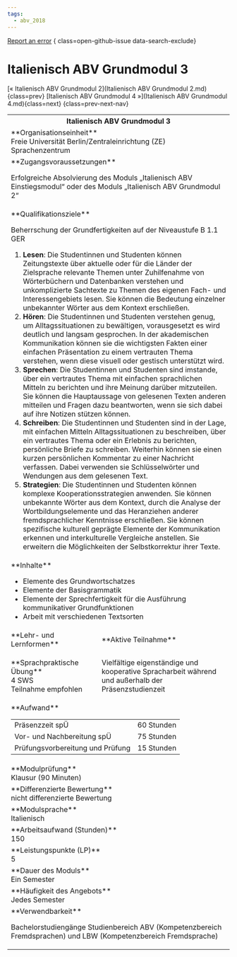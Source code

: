 ```yaml
---
tags:
  - abv_2018
---
```

[Report an error](https://github.com/SGSSGene/FUB-SUP/issues/new?title=Error%20in%20%22Italienisch%20ABV%20Grundmodul%203%22&body=There%20seems%20to%20be%20an%20error%20in%20module%20%22Italienisch%20ABV%20Grundmodul%203%22%2E%0A%0A%3CDescribe%20here%20a%20slightly%20more%20detailed%20description%20of%20what%20is%20wrong%3E&labels=bug)
{ class=open-github-issue data-search-exclude}

# Italienisch ABV Grundmodul 3

[« Italienisch ABV Grundmodul 2](Italienisch ABV Grundmodul 2.md){class=prev}
[Italienisch ABV Grundmodul 4 »](Italienisch ABV Grundmodul 4.md){class=next}
{class=prev-next-nav}

<table markdown id="moduledesc">
<tr markdown class="moduledesc_head"><th colspan="2">Italienisch ABV Grundmodul 3 </th></tr>
<tr markdown><td colspan="2">**Organisationseinheit**   <br>Freie Universität Berlin/Zentraleinrichtung (ZE) Sprachenzentrum</td></tr>


<tr markdown><td colspan="2">**Zugangsvoraussetzungen** <br>

Erfolgreiche Absolvierung des Moduls „Italienisch ABV Einstiegsmodul“ oder des
Moduls „Italienisch ABV Grundmodul 2“


</td></tr>
<tr markdown><td colspan="2">**Qualifikationsziele**    <br>

Beherrschung der Grundfertigkeiten auf der Niveaustufe B 1.1 GER

1. __Lesen__: Die Studentinnen und Studenten können Zeitungstexte über
   aktuelle oder für die Länder der Zielsprache relevante Themen unter
   Zuhilfenahme von Wörterbüchern und Datenbanken verstehen und
   unkomplizierte Sachtexte zu Themen des eigenen Fach- und
   Interessengebiets lesen. Sie können die Bedeutung einzelner unbekannter
   Wörter aus dem Kontext erschließen.
2. __Hören__: Die Studentinnen und Studenten verstehen genug, um
   Alltagssituationen zu bewältigen, vorausgesetzt es wird deutlich und
   langsam gesprochen. In der akademischen Kommunikation können sie die
   wichtigsten Fakten einer einfachen Präsentation zu einem vertrauten Thema
   verstehen, wenn diese visuell oder gestisch unterstützt wird.
3. __Sprechen__: Die Studentinnen und Studenten sind imstande, über ein
   vertrautes Thema mit einfachen sprachlichen Mitteln zu berichten und ihre
   Meinung darüber mitzuteilen. Sie können die Hauptaussage von gelesenen
   Texten anderen mitteilen und Fragen dazu beantworten, wenn sie sich dabei
   auf ihre Notizen stützen können.
4. __Schreiben__: Die Studentinnen und Studenten sind in der Lage, mit
   einfachen Mitteln Alltagssituationen zu beschreiben, über ein vertrautes
   Thema oder ein Erlebnis zu berichten, persönliche Briefe zu schreiben.
   Weiterhin können sie einen kurzen persönlichen Kommentar zu einer
   Nachricht verfassen. Dabei verwenden sie Schlüsselwörter und Wendungen
   aus dem gelesenen Text.
5. __Strategien__: Die Studentinnen und Studenten können komplexe
   Kooperationsstrategien anwenden. Sie können unbekannte Wörter aus dem
   Kontext, durch die Analyse der Wortbildungselemente und das Heranziehen
   anderer fremdsprachlicher Kenntnisse erschließen. Sie können spezifische
   kulturell geprägte Elemente der Kommunikation erkennen und
   interkulturelle Vergleiche anstellen. Sie erweitern die Möglichkeiten der
   Selbstkorrektur ihrer Texte.


</td></tr>
<tr markdown><td colspan="2">**Inhalte**                <br>


- Elemente des Grundwortschatzes
- Elemente der Basisgrammatik
- Elemente der Sprechfertigkeit für die Ausführung kommunikativer
  Grundfunktionen
- Arbeit mit verschiedenen Textsorten


</td></tr>

<tr markdown><td>**Lehr- und Lernformen**</td><td>**Aktive Teilnahme**</td></tr>
<tr markdown><td> **Sprachpraktische Übung** <br>4 SWS <br> Teilnahme empfohlen</td><td>

Vielfältige eigenständige und kooperative Spracharbeit während und außerhalb der Präsenzstudienzeit
</td></tr>
<tr markdown><td colspan="2">**Aufwand**                <br>
<table class="aufwand_table">
<tr><td>Präsenzzeit spÜ</td><td>60 Stunden</td></tr>
<tr><td>Vor- und Nachbereitung spÜ</td><td>75 Stunden</td></tr>
<tr><td>Prüfungsvorbereitung und Prüfung</td><td>15 Stunden</td></tr>
</table>

</td></tr>
<tr markdown><td colspan="2">**Modulprüfung**             <br>Klausur (90 Minuten)


</td></tr>
<tr markdown><td colspan="2">**Differenzierte Bewertung** <br>nicht differenzierte Bewertung

</td></tr>
<tr markdown><td colspan="2">**Modulsprache**             <br>Italienisch</td></tr>
<tr markdown><td colspan="2">**Arbeitsaufwand (Stunden)** <br>150</td></tr>
<tr markdown><td colspan="2">**Leistungspunkte (LP)**     <br>5</td></tr>
<tr markdown><td colspan="2">**Dauer des Moduls**         <br>Ein Semester</td></tr>
<tr markdown><td colspan="2">**Häufigkeit des Angebots**  <br>Jedes Semester</td></tr>
<tr markdown><td colspan="2">**Verwendbarkeit**           <br>

Bachelorstudiengänge Studienbereich ABV (Kompetenzbereich Fremdsprachen) und
LBW (Kompetenzbereich Fremdsprache)


</td></tr>

</table>
